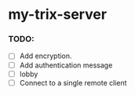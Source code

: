 # my-trix-server

### TODO:
- [ ] Add encryption.
- [ ] Add authentication message
- [ ] lobby
- [ ] Connect to a single remote client
